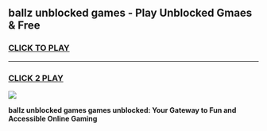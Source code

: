 
## ballz unblocked games - Play Unblocked Gmaes & Free
<h3>
<a href="https://premium.freeplayer.one?title=ballz_unblocked_games&ref=19F">CLICK TO PLAY</a></h3>
<hr>

<h3>
<a href="https://premium.freeplayer.one?title=ballz_unblocked_games&ref=19F">CLICK 2 PLAY</a>
  
</h3>

<a href="https://premium.freeplayer.one?title=ballz_unblocked_games&ref=19F/"><img src="https://clearcache.store/games.png"></a>


**ballz unblocked games games unblocked: Your Gateway to Fun and Accessible Online Gaming**
